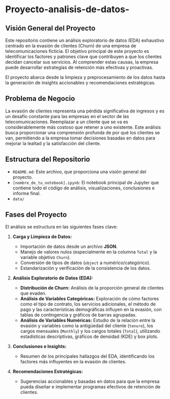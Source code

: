 # Proyecto-analisis-de-datos-

## Visión General del Proyecto

Este repositorio contiene un análisis exploratorio de datos (EDA) exhaustivo centrado en la evasión de clientes (Churn) de una empresa de telecomunicaciones ficticia. El objetivo principal de este proyecto es identificar los factores y patrones clave que contribuyen a que los clientes decidan cancelar sus servicios. Al comprender estas causas, la empresa puede desarrollar estrategias de retención más efectivas y proactivas.

El proyecto abarca desde la limpieza y preprocesamiento de los datos hasta la generación de insights accionables y recomendaciones estratégicas.

## Problema de Negocio

La evasión de clientes representa una pérdida significativa de ingresos y es un desafío constante para las empresas en el sector de las telecomunicaciones. Reemplazar a un cliente que se va es considerablemente más costoso que retener a uno existente. Este análisis busca proporcionar una comprensión profunda de por qué los clientes se van, permitiendo a la empresa tomar decisiones basadas en datos para mejorar la lealtad y la satisfacción del cliente.

## Estructura del Repositorio

* `README.md`: Este archivo, que proporciona una visión general del proyecto.
* `[nombre_de_tu_notebook].ipynb`: El notebook principal de Jupyter que contiene todo el código de análisis, visualizaciones, conclusiones e informe final.
* `data/`
## Fases del Proyecto

El análisis se estructura en las siguientes fases clave:

1.  **Carga y Limpieza de Datos:**
    * Importación de datos desde un archivo **JSON**.
    * Manejo de valores nulos (especialmente en la columna `Total` y la variable objetivo `Churn`).
    * Conversión de tipos de datos (`object` a numérico/categórico).
    * Estandarización y verificación de la consistencia de los datos.

2.  **Análisis Exploratorio de Datos (EDA):**
    * **Distribución de Churn:** Análisis de la proporción general de clientes que evaden.
    * **Análisis de Variables Categóricas:** Exploración de cómo factores como el tipo de contrato, los servicios adicionales, el método de pago y las características demográficas influyen en la evasión, con tablas de contingencia y gráficos de barras agrupadas.
    * **Análisis de Variables Numéricas:** Estudio de la relación entre la evasión y variables como la antigüedad del cliente (`tenure`), los cargos mensuales (`Monthly`) y los cargos totales (`Total`), utilizando estadísticas descriptivas, gráficos de densidad (KDE) y box plots.

3.  **Conclusiones e Insights:**
    * Resumen de los principales hallazgos del EDA, identificando los factores más influyentes en la evasión de clientes.

4.  **Recomendaciones Estratégicas:**
    * Sugerencias accionables y basadas en datos para que la empresa pueda diseñar e implementar programas efectivos de retención de clientes.
